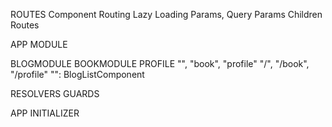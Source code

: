 ROUTES
Component Routing
Lazy Loading
Params, Query Params
Children Routes


APP MODULE

BLOGMODULE               BOOKMODULE            PROFILE
"",                     "book",               "profile"
"/",                    "/book",              "/profile"
"": BlogListComponent

RESOLVERS
GUARDS

APP INITIALIZER